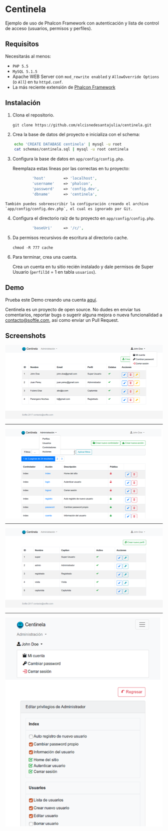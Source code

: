 # Centinela
Ejemplo de uso de Phalcon Framework con autenticación y lista de control de acceso (usuarios, permisos y perfiles).

## Requisitos

Necesitarás al menos:

* `PHP 5.5`
* `MySQL 5.1.5`
* Apache WEB Server con `mod_rewrite enabled` y `AllowOverride Options` (o `All`) en tu `httpd.conf`.
* La más reciente extensión de [Phalcon Framework](https://github.com/phalcon/cphalcon)

## Instalación

1. Clona el repositorio.

    `git clone https://github.com/elcisnedesantajulia/centinela.git`

2. Crea la base de datos del proyecto e inicializa con el schema:

```bash
    echo 'CREATE DATABASE centinela' | mysql -u root
    cat schemas/centinela.sql | mysql -u root centinela
```

3. Configura la base de datos en `app/config/config.php`.

    Reemplaza estas líneas por las correctas en tu proyecto:

```php
            'host'        => 'localhost',
            'username'    => 'phalcon',
            'password'    => 'config.dev',
            'dbname'      => 'centinela',
```
    También puedes sobreescribir la configuración creando el archivo `app/config/config.dev.php`, el cual es ignorado por Git.

4. Configura el directorio raíz de tu proyecto en `app/config/config.php`.

```php
            'baseUri'     => '/c/',
```
5. Da permisos recursivos de escritura al directorio cache.

    `chmod -R 777 cache`

6. Para terminar, crea una cuenta.

    Crea un cuenta en tu sitio recién instalado y dale permisos de Super Usuario (`perfilId` = 1 en tabla `usuarios`).

## Demo

Prueba este Demo creando una cuenta [aquí](https://centinela.softle.com/).

Centinela es un proyecto de open source. No dudes en enviar tus comentarios, reportar bugs o sugerir alguna mejora o nueva funcionalidad a contacto@softle.com, así como enviar un Pull Request. 

## Screenshots

![home 1](/public/img/home1.png)

---

![home 2](/public/img/home2.png)

---

![home 3](/public/img/home3.png)

---

![home 4](/public/img/home4.png)

